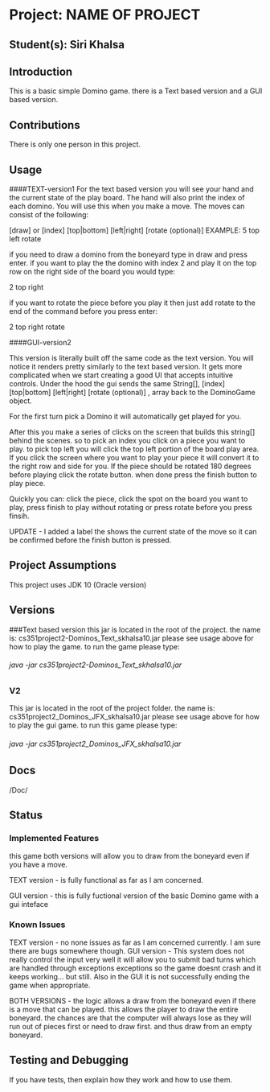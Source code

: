 # Project: NAME OF PROJECT
## Student(s):  Siri Khalsa

## Introduction
This is a basic simple Domino game. there is a Text based version and a GUI based version.

## Contributions
There is only one person in this project.

## Usage
####TEXT-version1 
For the text based version you will see your hand and the current state of the play board.
The hand  will also print the index of each domino. You will use this when you make a move.
The moves can consist of the following:

[draw]
or
[index] [top|bottom] [left|right] [rotate (optional)]
EXAMPLE: 5 top left rotate

if you need to draw a domino from the boneyard type in draw and press enter. if you want to play 
the the domino with index 2 and play it on the top row on the right side of the board you would type:

2 top right 

if you want to rotate the piece before you play it then just add rotate to the end of the command before you press enter:

2 top right rotate
 
####GUI-version2

This version is literally built off the same code as the text version. You will notice it renders pretty similarly
 to the text based version. It gets more complicated when we start creating a good UI that accepts intuitive controls. 
 Under the hood the gui sends the same String[], [index] [top|bottom] [left|right] [rotate (optional)] , array back to the DominoGame object.
 
 For the first turn pick a Domino it will automatically get played for you.
 
 After this  you make a series of clicks on the screen that builds this string[] behind the scenes.
so to pick an index you click on a piece you want to play. to pick top left you will click the top left portion of the board play area.
If you click the screen where you want to play your piece it will convert it to the right row and side for you. If the piece should be rotated 
180 degrees before playing click the rotate button. when done press the finish button to play piece.

Quickly you can: click the piece, click the spot on the board you want to play, press finish to play without rotating or press rotate before you press finsih. 

UPDATE - I added a label the shows the current state of the move so it can be confirmed before the finish button is pressed.

## Project Assumptions
This project uses JDK 10 (Oracle version)

## Versions 

###Text based version
this jar is located in the root of the project. the name is: cs351project2-Dominos_Text_skhalsa10.jar
please see usage above for how to play the game. to run the game please type:

###### java -jar cs351project2-Dominos_Text_skhalsa10.jar

### V2
This jar is located in the root of the project folder. the name is: cs351project2_Dominos_JFX_skhalsa10.jar
please see usage above for how to play the gui game. to run this game please type:
 
###### java -jar cs351project2_Dominos_JFX_skhalsa10.jar

## Docs
/Doc/

## Status
### Implemented Features
this game both versions will allow you to draw from the boneyard even if you have a move. 

TEXT version - is fully functional as far as I am concerned. 

GUI version - this is fully fuctional version of the basic Domino game with a gui inteface 

### Known Issues

TEXT version - no none issues as far as I am concerned currently. I am sure there are bugs somewhere though.
GUI version - This system does not really control the input very well it will allow you to submit bad turns which are handled through exceptions 
exceptions so the game doesnt crash and it keeps working... but still.
Also in the GUI it is not successfully ending the game when appropriate.

BOTH VERSIONS - the logic allows a draw from the boneyard even if there is a move that can be played. this allows the player to draw the entire boneyard.
the chances are that the computer will always lose as they will run out of pieces first or need to draw first. and thus draw from an empty boneyard.

## Testing and Debugging
If you have tests, then explain how they work and how to use them.